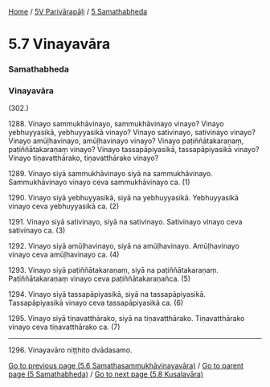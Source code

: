 
[Home](/) / [5V Parivārapāḷi](../../5V.md) / [5 Samathabheda](../5.md)

# 5.7 Vinayavāra

### Samathabheda

### Vinayavāra

(302.)

1288\. Vinayo sammukhāvinayo, sammukhāvinayo vinayo? Vinayo yebhuyyasikā, yebhuyyasikā vinayo? Vinayo sativinayo, sativinayo vinayo? Vinayo amūḷhavinayo, amūḷhavinayo vinayo? Vinayo paṭiññātakaraṇaṃ, paṭiññātakaraṇaṃ vinayo? Vinayo tassapāpiyasikā, tassapāpiyasikā vinayo? Vinayo tiṇavatthārako, tiṇavatthārako vinayo?

1289\. Vinayo siyā sammukhāvinayo siyā na sammukhāvinayo. Sammukhāvinayo vinayo ceva sammukhāvinayo ca. (1)

1290\. Vinayo siyā yebhuyyasikā, siyā na yebhuyyasikā. Yebhuyyasikā vinayo ceva yebhuyyasikā ca. (2)

1291\. Vinayo siyā sativinayo, siyā na sativinayo. Sativinayo vinayo ceva sativinayo ca. (3)

1292\. Vinayo siyā amūḷhavinayo, siyā na amūḷhavinayo. Amūḷhavinayo vinayo ceva amūḷhavinayo ca. (4)

1293\. Vinayo siyā paṭiññātakaraṇaṃ, siyā na paṭiññātakaraṇaṃ. Paṭiññātakaraṇaṃ vinayo ceva paṭiññātakaraṇañca. (5)

1294\. Vinayo siyā tassapāpiyasikā, siyā na tassapāpiyasikā. Tassapāpiyasikā vinayo ceva tassapāpiyasikā ca. (6)

1295\. Vinayo siyā tiṇavatthārako, siyā na tiṇavatthārako. Tiṇavatthārako vinayo ceva tiṇavatthārako ca. (7)

---

1296\. Vinayavāro niṭṭhito dvādasamo.



[Go to previous page (5.6 Samathasammukhāvinayavāra)](5.6.md) / [Go to parent page (5 Samathabheda)](../5.md) / [Go to next page (5.8 Kusalavāra)](5.8.md)


